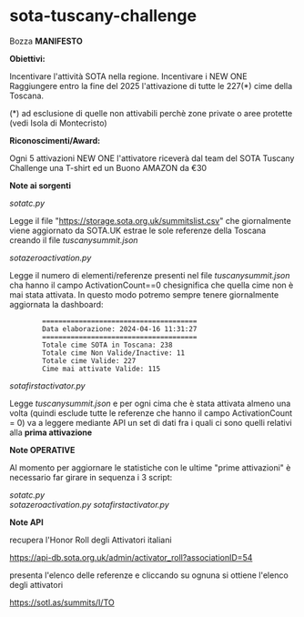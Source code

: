 # sota-tuscany-challenge


Bozza **MANIFESTO** 

**Obiettivi:**

Incentivare l'attività SOTA nella regione.
Incentivare i NEW ONE
Raggiungere entro la fine del 2025 l'attivazione di tutte le 227(*) cime della Toscana.

(*) ad esclusione di quelle non attivabili perchè zone private o aree protette (vedi Isola di Montecristo)

**Riconoscimenti/Award:**

Ogni 5 attivazioni NEW ONE l'attivatore riceverà dal team del SOTA Tuscany Challenge una T-shirt ed un Buono AMAZON da €30





**Note ai sorgenti**

*sotatc.py*  

Legge il file "https://storage.sota.org.uk/summitslist.csv" che giornalmente viene aggiornato da SOTA.UK estrae le sole referenze della Toscana creando il file *tuscanysummit.json*

*sotazeroactivation.py*

Legge il numero di elementi/referenze presenti nel file *tuscanysummit.json* cha hanno il campo ActivationCount==0 chesignifica che quella cime non è mai stata attivata.
            In questo modo potremo sempre tenere giornalmente aggiornata la dashboard: 
             
            ======================================
            Data elaborazione: 2024-04-16 11:31:27
            ======================================
            Totale cime SOTA in Toscana: 238
            Totale cime Non Valide/Inactive: 11
            Totale cime Valide: 227
            Cime mai attivate Valide: 115


*sotafirstactivator.py*

Legge *tuscanysummit.json*  e per ogni cima che è stata attivata almeno una volta (quindi esclude tutte le referenze che hanno il campo ActivationCount = 0) va a leggere mediante API un set di dati fra i quali ci sono quelli relativi alla **prima attivazione**


**Note OPERATIVE**

Al momento per aggiornare le statistiche con le ultime "prime attivazioni" è necessario far girare in sequenza i 3 script:

*sotatc.py*   
*sotazeroactivation.py*
*sotafirstactivator.py*




**Note API**

recupera l'Honor Roll degli Attivatori italiani


https://api-db.sota.org.uk/admin/activator_roll?associationID=54

presenta l'elenco delle referenze e cliccando su ognuna si ottiene l'elenco degli attivatori

  https://sotl.as/summits/I/TO
 

